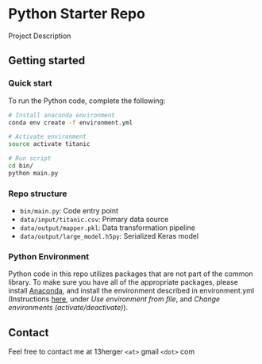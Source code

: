 # Python Starter Repo

Project Description

## Getting started

### Quick start

  
To run the Python code, complete the following:
```bash
# Install anaconda environment
conda env create -f environment.yml 

# Activate environment
source activate titanic

# Run script
cd bin/
python main.py
```

### Repo structure

 - `bin/main.py`: Code entry point
 - `data/input/titanic.csv`: Primary data source
 - `data/output/mapper.pkl`: Data transformation pipeline
 - `data/output/large_model.h5py`: Serialized Keras model

### Python Environment
Python code in this repo utilizes packages that are not part of the common library. To make sure you have all of the 
appropriate packages, please install [Anaconda](https://www.continuum.io/downloads), and install the environment 
described in environment.yml (Instructions [here](http://conda.pydata.org/docs/using/envs.html), under *Use 
environment from file*, and *Change environments (activate/deactivate)*). 



## Contact
Feel free to contact me at 13herger `<at>` gmail `<dot>` com
